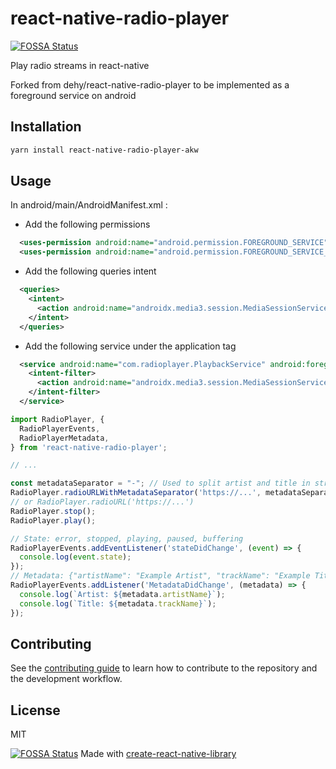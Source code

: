 # react-native-radio-player
[![FOSSA Status](https://app.fossa.com/api/projects/git%2Bgithub.com%2Fdehy%2Freact-native-radio-player.svg?type=shield)](https://app.fossa.com/projects/git%2Bgithub.com%2Fdehy%2Freact-native-radio-player?ref=badge_shield)


Play radio streams in react-native

Forked from dehy/react-native-radio-player to be implemented as a foreground service on android

## Installation

```sh
yarn install react-native-radio-player-akw
```

## Usage

In android/main/AndroidManifest.xml :

 - Add the following permissions
```xml
  <uses-permission android:name="android.permission.FOREGROUND_SERVICE"/>
  <uses-permission android:name="android.permission.FOREGROUND_SERVICE_MEDIA_PLAYBACK"/>
```
 - Add the following queries intent
```xml
  <queries>
    <intent>
      <action android:name="androidx.media3.session.MediaSessionService"/>
    </intent>
  </queries>
```
 - Add the following service under the application tag
```xml
  <service android:name="com.radioplayer.PlaybackService" android:foregroundServiceType="mediaPlayback" android:exported="true">
    <intent-filter>
      <action android:name="androidx.media3.session.MediaSessionService"/>
    </intent-filter>
  </service>
```

```js
import RadioPlayer, {
  RadioPlayerEvents,
  RadioPlayerMetadata,
} from 'react-native-radio-player';

// ...

const metadataSeparator = "-"; // Used to split artist and title in stream metadata
RadioPlayer.radioURLWithMetadataSeparator('https://...', metadataSeparator);
// or RadioPlayer.radioURL('https://...')
RadioPlayer.stop();
RadioPlayer.play();

// State: error, stopped, playing, paused, buffering
RadioPlayerEvents.addEventListener('stateDidChange', (event) => {
  console.log(event.state);
});
// Metadata: {"artistName": "Example Artist", "trackName": "Example Title"}
RadioPlayerEvents.addListener('MetadataDidChange', (metadata) => {
  console.log(`Artist: ${metadata.artistName}`);
  console.log(`Title: ${metadata.trackName}`);
});
```

## Contributing

See the [contributing guide](CONTRIBUTING.md) to learn how to contribute to the repository and the development workflow.

## License

MIT

[![FOSSA Status](https://app.fossa.com/api/projects/git%2Bgithub.com%2Fdehy%2Freact-native-radio-player.svg?type=large)](https://app.fossa.com/projects/git%2Bgithub.com%2Fdehy%2Freact-native-radio-player?ref=badge_large)
Made with [create-react-native-library](https://github.com/callstack/react-native-builder-bob)
